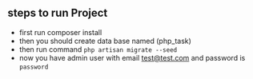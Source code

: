 ## steps to run Project

- first run composer install
- then you should create data base named  (php_task)
- then run command ```php artisan migrate --seed```
- now you have admin user with email test@test.com and password is ```password```
